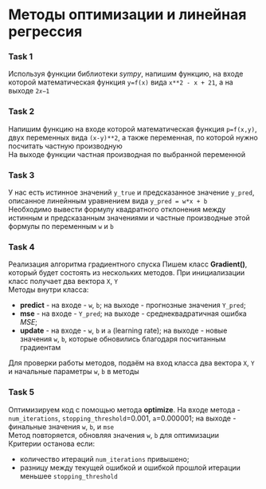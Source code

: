 # Методы оптимизации и линейная регрессия

### Task 1
Используя функции библиотеки *sympy*, напишим функцию, на входе которой математическая функция `y=f(x)` вида `x**2 - x + 21`, а на выходе `2𝑥−1`

### Task 2
Напишим функцию на входе которой математическая функция `p=f(x,y)`, двух переменных вида `(x-y)**2`, а также переменная, по которой нужно посчитать частную производную \
На выходе функции частная производная по выбранной переменной

### Task 3
У нас есть истинное значений `y_true` и предсказанное значение `y_pred`, описанное линейнным уравнением вида `y_pred = w*x + b` \
Необходимо вывести формулу квадратного отклонения между истинным и предсказанным значениями и частные производные этой формулы по переменным `w` и `b`

### Task 4
Реализация алгоритма градиентного спуска
Пишем класс **Gradient()**, который будет состоять из нескольких методов. При инициализации класс получает два вектора `X`, `Y` \
Методы внутри класса:
- **predict** - на входе - `w`, `b`; на выходе - прогнозные значения `Y_pred`;
- **mse** - на входе - `Y_pred`; на выходе - среднеквадратичная ошибка *MSE*;
- **update** - на входе - `w`, `b` и `a` (learning rate); на 
выходe - новые значения `w`, `b`, которые обновились благодаря посчитанным градиентам

Для проверки работы методов, подаём на вход класса два вектора `X`, `Y` и начальные параметры `w`, `b` в методы

### Task 5
Оптимизируем код с помощью метода **optimize**. На входе метода - `num_iterations`,
`stopping_threshold`=0.001, `a`=0.000001; на выходе - финальные значения `w`, `b`, и `mse` \
Метод повторяется, обновляя значения `w`, `b` для оптимизации \
Критерии останова если:

- количество итераций `num_iterations` привышено;
- разницу между текущей ошибкой и ошибкой прошлой итерации меньшее `stopping_threshold`
